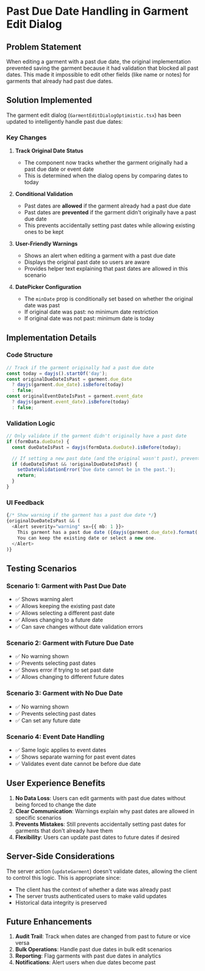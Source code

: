 # Past Due Date Handling in Garment Edit Dialog

## Problem Statement

When editing a garment with a past due date, the original implementation prevented saving the garment because it had validation that blocked all past dates. This made it impossible to edit other fields (like name or notes) for garments that already had past due dates.

## Solution Implemented

The garment edit dialog (`GarmentEditDialogOptimistic.tsx`) has been updated to intelligently handle past due dates:

### Key Changes

1. **Track Original Date Status**
   - The component now tracks whether the garment originally had a past due date or event date
   - This is determined when the dialog opens by comparing dates to today

2. **Conditional Validation**
   - Past dates are **allowed** if the garment already had a past due date
   - Past dates are **prevented** if the garment didn't originally have a past due date
   - This prevents accidentally setting past dates while allowing existing ones to be kept

3. **User-Friendly Warnings**
   - Shows an alert when editing a garment with a past due date
   - Displays the original past date so users are aware
   - Provides helper text explaining that past dates are allowed in this scenario

4. **DatePicker Configuration**
   - The `minDate` prop is conditionally set based on whether the original date was past
   - If original date was past: no minimum date restriction
   - If original date was not past: minimum date is today

## Implementation Details

### Code Structure

```typescript
// Track if the garment originally had a past due date
const today = dayjs().startOf('day');
const originalDueDateIsPast = garment.due_date
  ? dayjs(garment.due_date).isBefore(today)
  : false;
const originalEventDateIsPast = garment.event_date
  ? dayjs(garment.event_date).isBefore(today)
  : false;
```

### Validation Logic

```typescript
// Only validate if the garment didn't originally have a past date
if (formData.dueDate) {
  const dueDateIsPast = dayjs(formData.dueDate).isBefore(today);

  // If setting a new past date (and the original wasn't past), prevent it
  if (dueDateIsPast && !originalDueDateIsPast) {
    setDateValidationError('Due date cannot be in the past.');
    return;
  }
}
```

### UI Feedback

```typescript
{/* Show warning if the garment has a past due date */}
{originalDueDateIsPast && (
  <Alert severity="warning" sx={{ mb: 1 }}>
    This garment has a past due date ({dayjs(garment.due_date).format('MMM DD, YYYY')}).
    You can keep the existing date or select a new one.
  </Alert>
)}
```

## Testing Scenarios

### Scenario 1: Garment with Past Due Date

- ✅ Shows warning alert
- ✅ Allows keeping the existing past date
- ✅ Allows selecting a different past date
- ✅ Allows changing to a future date
- ✅ Can save changes without date validation errors

### Scenario 2: Garment with Future Due Date

- ✅ No warning shown
- ✅ Prevents selecting past dates
- ✅ Shows error if trying to set past date
- ✅ Allows changing to different future dates

### Scenario 3: Garment with No Due Date

- ✅ No warning shown
- ✅ Prevents selecting past dates
- ✅ Can set any future date

### Scenario 4: Event Date Handling

- ✅ Same logic applies to event dates
- ✅ Shows separate warning for past event dates
- ✅ Validates event date cannot be before due date

## User Experience Benefits

1. **No Data Loss**: Users can edit garments with past due dates without being forced to change the date
2. **Clear Communication**: Warnings explain why past dates are allowed in specific scenarios
3. **Prevents Mistakes**: Still prevents accidentally setting past dates for garments that don't already have them
4. **Flexibility**: Users can update past dates to future dates if desired

## Server-Side Considerations

The server action (`updateGarment`) doesn't validate dates, allowing the client to control this logic. This is appropriate since:

- The client has the context of whether a date was already past
- The server trusts authenticated users to make valid updates
- Historical data integrity is preserved

## Future Enhancements

1. **Audit Trail**: Track when dates are changed from past to future or vice versa
2. **Bulk Operations**: Handle past due dates in bulk edit scenarios
3. **Reporting**: Flag garments with past due dates in analytics
4. **Notifications**: Alert users when due dates become past

